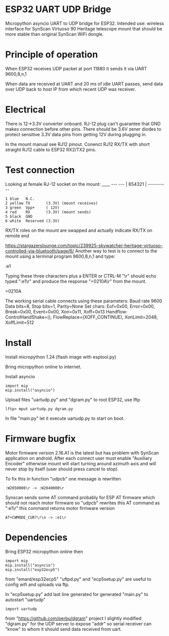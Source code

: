 # ESP32 UART UDP Bridge

Micropython asyncio UART to UDP bridge for ESP32.
Intended use: wireless interface for
SynScan Virtuoso 90 Heritage telescope mount
that should be more stable than original
SynScan WiFi dongle.

# Principle of operation

When ESP32 receives UDP packet at port 11880
it sends it via UART 9600,8,n,1

When data are received at UART and 20 ms
of idle UART passes, send data over UDP
back to host IP from which recent UDP
was receiver.

# Electrical

There is 12->3.3V converter onboard.
RJ-12 plug can't guarantee that GND makes
connection before other pins.
There should be 3.6V zener diodes to protect
sensitive 3.3V data pins from getting 12V
during plugging in.

In the mount manual see RJ12 pinout.
Conenct RJ12 RX/TX with short straight
RJ12 cable to ESP32 RX2/TX2 pins.

# Test connection

Looking at female RJ-12 socket on the mount:
       ____
    ---    ---
    | 654321 |
    ----------

    1 blue   N.C.
    2 yellow TX       (3.3V) (mount receives)
    3 green  Vpp+     ( 12V)
    4 red    RX       (3.3V) (mount sends)
    5 black  GND
    6 white  Reserved (3.3V)

RX/TX roles on the mount are swapped and
actually indicate RX/TX on remote end

https://stargazerslounge.com/topic/239925-skywatcher-heritage-virtuoso-controlled-via-bluetooth/page/6/
Another way to test is to connect to the mount using a terminal program
9600,8,n,1 and type:

:e1

Typing these three characters plus a ENTER or CTRL-M "\r" should
echo typed ":e1\r" and produce the response "=0210A\r" from the mount.

=0210A

The working serial cable connects using these parameters:
Baud rate 9600
Data bits=8, Stop bits=1, Parity=None
Set chars: Eof=0x00, Error=0x00, Break=0x00, Event=0x00, Xon=0x11, Xoff=0x13
Handflow: ControlHandShake=(), FlowReplace=(XOFF_CONTINUE), XonLimit=2048, XoffLimit=512 

# Install

Install micropython 1.24 (flash image with esptool.py)

Bring micropython online to internet.

Install asyncio

    import mip
    mip.install("asyncio")

Upload files "uartudp.py" and "dgram.py" to root ESP32,
use lftp

    lftp> mput uartudp.py dgram.py

In file "main.py" let it execute uartudp.py to start on boot.

# Firmware bugfix

Motor firmware version 2.16.A1 is the latest but has
problem with SynScan application on android.
After each connect user must enable "Auxiliary Encoder"
otherwise mount will start turning around azimuth axis
and will never stop by itself (user should press cancel to stop).

To fix this in function "udpcb" one message is rewritten

    :W2050000\r -> :W2040000\r

Synscan sends some AT command probably for ESP AT
firmware which should not reach motor firmware so
"udpcb" rewrites this AT command as ":e1\\r"
this command returns motor firmware version

    AT+CWMODE_CUR?\r\n -> :e1\r

# Dependencies

Bring ESP32 micropython online then

    import mip
    mip.install("asyncio")
    mip.install("esp32ecp5")

from "emard/esp32ecp5" "uftpd.py" and "ecp5setup.py" are useful
to config wifi and uploads via ftp.

In "ecp5setup.py" add last line generated for generated "main.py"
to autostart "uartudp"

    import uartudp

from "https://github.com/perbu/dgram" project I slightly modified
"dgram.py" for the UDP server to expose "addr" so serial receiver
can "know" to whom it should send data received from uart.
